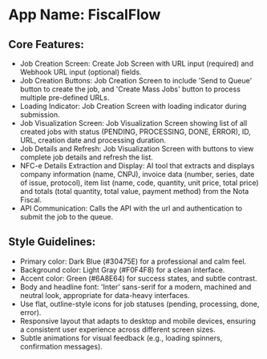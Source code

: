 # **App Name**: FiscalFlow

## Core Features:

- Job Creation Screen: Create Job Screen with URL input (required) and Webhook URL input (optional) fields.
- Job Creation Buttons: Job Creation Screen to include 'Send to Queue' button to create the job, and 'Create Mass Jobs' button to process multiple pre-defined URLs.
- Loading Indicator: Job Creation Screen with loading indicator during submission.
- Job Visualization Screen: Job Visualization Screen showing list of all created jobs with status (PENDING, PROCESSING, DONE, ERROR), ID, URL, creation date and processing duration.
- Job Details and Refresh: Job Visualization Screen with buttons to view complete job details and refresh the list.
- NFC-e Details Extraction and Display: AI tool that extracts and displays company information (name, CNPJ), invoice data (number, series, date of issue, protocol), item list (name, code, quantity, unit price, total price) and totals (total quantity, total value, payment method) from the Nota Fiscal.
- API Communication: Calls the API with the url and authentication to submit the job to the queue.

## Style Guidelines:

- Primary color: Dark Blue (#30475E) for a professional and calm feel.
- Background color: Light Gray (#F0F4F8) for a clean interface.
- Accent color: Green (#6A8E64) for success states, and subtle contrast.
- Body and headline font: 'Inter' sans-serif for a modern, machined and neutral look, appropriate for data-heavy interfaces.
- Use flat, outline-style icons for job statuses (pending, processing, done, error).
- Responsive layout that adapts to desktop and mobile devices, ensuring a consistent user experience across different screen sizes.
- Subtle animations for visual feedback (e.g., loading spinners, confirmation messages).